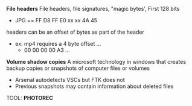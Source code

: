**File headers**
File headers, file signatures, "magic bytes', First 128 bits
- JPG == FF D8 FF E0 xx xx 4A 45

headers can be an offset of bytes as part of the header
- ex: mp4 requires a 4 byte offset ...
	- 00 00 00 00 A3 ... 

**Volume shadow copies**
A microsoft technology in windows that creates backup copies or snapshots of computer files or volumes
- Arsenal autodetects VSCs but FTK does not 
- Previous snapshots may contain information about deleted files

TOOL: **PHOTOREC**
